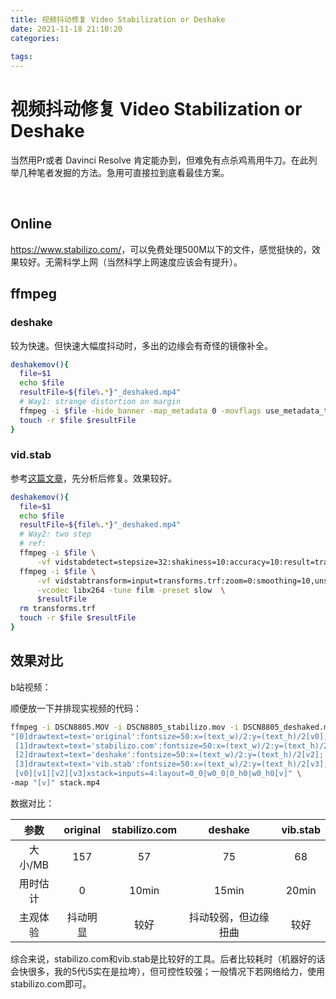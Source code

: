 ```yaml
---
title: 视频抖动修复 Video Stabilization or Deshake
date: 2021-11-18 21:10:20
categories:
  
tags:
---
```


# 视频抖动修复 Video Stabilization or Deshake

当然用Pr或者 Davinci Resolve 肯定能办到，但难免有点杀鸡焉用牛刀。在此列举几种笔者发掘的方法。急用可直接拉到底看最佳方案。

 <!-- more -->

## Online

<https://www.stabilizo.com/>，可以免费处理500M以下的文件，感觉挺快的，效果较好。无需科学上网（当然科学上网速度应该会有提升）。

## ffmpeg

<!-- 本地文件：`~/.zshfunctions/ffmpeg_functions/deshakemov` -->

### deshake

较为快速。但快速大幅度抖动时，多出的边缘会有奇怪的镜像补全。

```bash
deshakemov(){
  file=$1
  echo $file
  resultFile=${file%.*}"_deshaked.mp4"
  # Way1: strange distortion on margin
  ffmpeg -i $file -hide_banner -map_metadata 0 -movflags use_metadata_tags -vf  deshake $resultFile
  touch -r $file $resultFile
}
```

### vid.stab

参考[这篇文章](https://rainnic.altervista.org/en/how-stabilize-video-using-ffmpeg-and-vidstab?language_content_entity=en)，先分析后修复。效果较好。

```bash
deshakemov(){
  file=$1
  echo $file
  resultFile=${file%.*}"_deshaked.mp4"
  # Way2: two step
  # ref: 
  ffmpeg -i $file \
      -vf vidstabdetect=stepsize=32:shakiness=10:accuracy=10:result=transforms.trf -f null -
  ffmpeg -i $file \
      -vf vidstabtransform=input=transforms.trf:zoom=0:smoothing=10,unsharp=5:5:0.8:3:3:0.4 \
      -vcodec libx264 -tune film -preset slow  \
      $resultFile
  rm transforms.trf
  touch -r $file $resultFile
}
```



## 效果对比

b站视频：

顺便放一下并排现实视频的代码：

```bash
ffmpeg -i DSCN8805.MOV -i DSCN8805_stabilizo.mov -i DSCN8805_deshaked.mp4 -i DSCN8805_vidstab_macos_i5-5350U.mp4 -filter_complex \
"[0]drawtext=text='original':fontsize=50:x=(text_w)/2:y=(text_h)/2[v0];
 [1]drawtext=text='stabilizo.com':fontsize=50:x=(text_w)/2:y=(text_h)/2[v1];
 [2]drawtext=text='deshake':fontsize=50:x=(text_w)/2:y=(text_h)/2[v2];
 [3]drawtext=text='vib.stab':fontsize=50:x=(text_w)/2:y=(text_h)/2[v3];
 [v0][v1][v2][v3]xstack=inputs=4:layout=0_0|w0_0|0_h0|w0_h0[v]" \
-map "[v]" stack.mp4
```

数据对比：

|   参数   | original | stabilizo.com |       deshake        | vib.stab |
| :------: | :------: | :-----------: | :------------------: | :------: |
| 大小/MB  |   157    |      57       |          75          |    68    |
| 用时估计 |    0     |     10min     |        15min         |  20min   |
| 主观体验 | 抖动明显 |     较好      | 抖动较弱，但边缘扭曲 |   较好   |

综合来说，stabilizo.com和vib.stab是比较好的工具。后者比较耗时（机器好的话会快很多，我的5代i5实在是拉垮），但可控性较强；一般情况下若网络给力，使用stabilizo.com即可。

